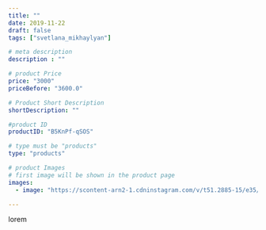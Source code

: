 ```yaml
---
title: ""
date: 2019-11-22
draft: false
tags: ["svetlana_mikhaylyan"]

# meta description
description : ""

# product Price
price: "3000"
priceBefore: "3600.0"

# Product Short Description
shortDescription: ""

#product ID
productID: "B5KnPf-qSOS"

# type must be "products"
type: "products"

# product Images
# first image will be shown in the product page
images:
  - image: "https://scontent-arn2-1.cdninstagram.com/v/t51.2885-15/e35/70288458_183881979412686_3207328075515884980_n.jpg?se=7&tp=1&_nc_ht=scontent-arn2-1.cdninstagram.com&_nc_cat=106&_nc_ohc=jvErdtxLVKoAX9dkHWU&ccb=7-4&oh=f99e172d72e8af1f5035898db23288b7&oe=6081ED8C&_nc_sid=86f79a&ig_cache_key=MjE4MjcyOTU1ODM1Nzc3OTM0Ng%3D%3D.2-ccb7-4"

---
```

lorem
